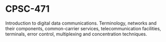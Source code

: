 # CPSC-471

Introduction to digital data communications. Terminology, networks and their components, common-carrier services, telecommunication facilities, terminals, error control, multiplexing and concentration techniques.
